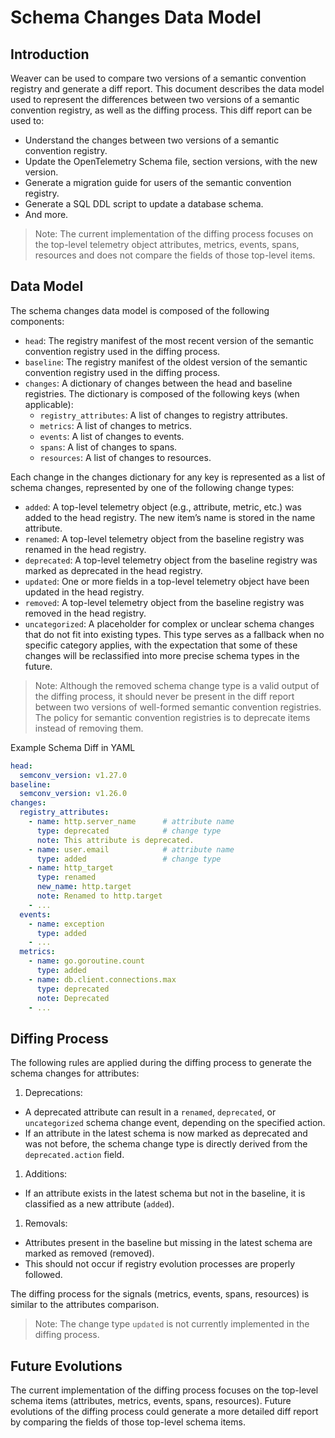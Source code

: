 # Schema Changes Data Model

## Introduction

Weaver can be used to compare two versions of a semantic convention registry
and generate a diff report. This document describes the data model used to
represent the differences between two versions of a semantic convention
registry, as well as the diffing process. This diff report can be used to:

- Understand the changes between two versions of a semantic convention registry.
- Update the OpenTelemetry Schema file, section versions, with the new version.
- Generate a migration guide for users of the semantic convention registry.
- Generate a SQL DDL script to update a database schema.
- And more.

> Note: The current implementation of the diffing process focuses on the top-level
telemetry object attributes, metrics, events, spans, resources and does not compare
the fields of those top-level items.

## Data Model

The schema changes data model is composed of the following components:

- `head`: The registry manifest of the most recent version of the semantic
  convention registry used in the diffing process.
- `baseline`: The registry manifest of the oldest version of the semantic
  convention registry used in the diffing process.
- `changes`: A dictionary of changes between the head and baseline registries.
  The dictionary is composed of the following keys (when applicable):
  - `registry_attributes`: A list of changes to registry attributes.
  - `metrics`: A list of changes to metrics.
  - `events`: A list of changes to events.
  - `spans`: A list of changes to spans.
  - `resources`: A list of changes to resources.

Each change in the changes dictionary for any key is represented as a list of
schema changes, represented by one of the following change types:

- `added`: A top-level telemetry object (e.g., attribute, metric, etc.) was added to the head registry. The new item’s
  name is stored in the name attribute.
- `renamed`: A top-level telemetry object from the baseline registry was renamed in the head registry.
- `deprecated`: A top-level telemetry object from the baseline registry was marked as deprecated in the head registry.
- `updated`: One or more fields in a top-level telemetry object have been updated in the head registry.
- `removed`: A top-level telemetry object from the baseline registry was removed in the head registry.
- `uncategorized`: A placeholder for complex or unclear schema changes that do not fit into existing types. This type
  serves as a fallback when no specific category applies, with the expectation that some of these changes will be
  reclassified into more precise schema types in the future.

> Note: Although the removed schema change type is a valid output of the diffing
process, it should never be present in the diff report between two versions of
well-formed semantic convention registries. The policy for semantic convention
registries is to deprecate items instead of removing them.

Example Schema Diff in YAML

```yaml
head:
  semconv_version: v1.27.0
baseline:
  semconv_version: v1.26.0
changes:
  registry_attributes:
    - name: http.server_name      # attribute name
      type: deprecated            # change type
      note: This attribute is deprecated.
    - name: user.email            # attribute name
      type: added                 # change type
    - name: http_target
      type: renamed
      new_name: http.target
      note: Renamed to http.target
    - ...
  events:
    - name: exception
      type: added
    - ...
  metrics:
    - name: go.goroutine.count
      type: added
    - name: db.client.connections.max
      type: deprecated
      note: Deprecated
    - ...
```

## Diffing Process

The following rules are applied during the diffing process to generate the schema
changes for attributes:

1. Deprecations:
  - A deprecated attribute can result in a `renamed`, `deprecated`, or `uncategorized` schema change event, depending
    on the specified action.
  - If an attribute in the latest schema is now marked as deprecated and was not before, the schema change type is
    directly derived from the `deprecated.action` field.
1. Additions:
  - If an attribute exists in the latest schema but not in the baseline, it is classified as a new attribute (`added`).
1. Removals:
  - Attributes present in the baseline but missing in the latest schema are marked as removed (removed).
  - This should not occur if registry evolution processes are properly followed.

The diffing process for the signals (metrics, events, spans, resources) is similar
to the attributes comparison.

> Note: The change type `updated` is not currently implemented in the diffing process.

## Future Evolutions

The current implementation of the diffing process focuses on the top-level schema
items (attributes, metrics, events, spans, resources). Future evolutions of the
diffing process could generate a more detailed diff report by comparing the fields
of those top-level schema items.